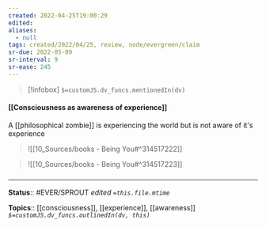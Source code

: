```yaml
---
created: 2022-04-25T19:00:29 
edited: 
aliases:
  - null
tags: created/2022/04/25, review, node/evergreen/claim
sr-due: 2022-05-09
sr-interval: 9
sr-ease: 245
---
```

> [!infobox]
`$=customJS.dv_funcs.mentionedIn(dv)`

#### [[Consciousness as awareness of experience]]

A [[philosophical zombie]] is experiencing the world but is not aware of it's experience
> ![[10_Sources/books - Being You#^314517222]]

> ![[10_Sources/books - Being You#^314517223]]


### <hr class="footnote"/>

**Status**:: #EVER/SPROUT
*edited `=this.file.mtime`*

**Topics**:: [[consciousness]], [[experience]], [[awareness]]
*`$=customJS.dv_funcs.outlinedIn(dv, this)`*
